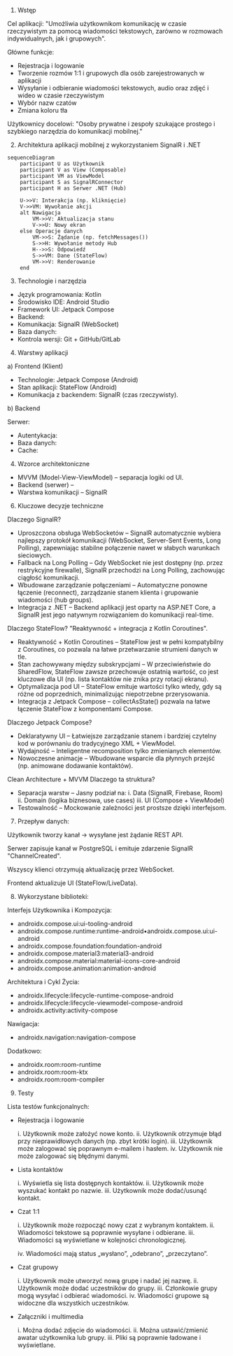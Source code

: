 1. Wstęp

Cel aplikacji: "Umożliwia użytkownikom komunikację w czasie rzeczywistym za pomocą wiadomości tekstowych, zarówno w rozmowach indywidualnych, jak i grupowych".

Główne funkcje:

- Rejestracja i logowanie
- Tworzenie rozmów 1:1 i grupowych dla osób zarejestrowanych w aplikacji
- Wysyłanie i odbieranie wiadomości tekstowych, audio oraz zdjęć i wideo w czasie rzeczywistym
- Wybór nazw czatów
- Zmiana koloru tła

Użytkownicy docelowi: "Osoby prywatne i zespoły szukające prostego i szybkiego narzędzia do komunikacji mobilnej."

2. Architektura aplikacji mobilnej z wykorzystaniem SignalR i .NET

```mermaid
sequenceDiagram
    participant U as Użytkownik
    participant V as View (Composable)
    participant VM as ViewModel
    participant S as SignalRConnector
    participant H as Serwer .NET (Hub)

    U->>V: Interakcja (np. kliknięcie)
    V->>VM: Wywołanie akcji
    alt Nawigacja
        VM->>V: Aktualizacja stanu
        V->>U: Nowy ekran
    else Operacje danych
        VM->>S: Żądanie (np. fetchMessages())
        S->>H: Wywołanie metody Hub
        H-->>S: Odpowiedź
        S->>VM: Dane (StateFlow)
        VM->>V: Renderowanie
    end
```

3. Technologie i narzędzia

- Język programowania: Kotlin
- Środowisko IDE: Android Studio
- Framework UI: Jetpack Compose
- Backend: 
- Komunikacja: SignalR (WebSocket)
- Baza danych: 
- Kontrola wersji: Git + GitHub/GitLab

4. Warstwy aplikacji

a) Frontend (Klient)

- Technologie: Jetpack Compose (Android)
- Stan aplikacji: StateFlow (Android)
- Komunikacja z backendem: SignalR (czas rzeczywisty).

b) Backend

Serwer: 
- Autentykacja:
- Baza danych: 
- Cache: 

4. Wzorce architektoniczne

-  MVVM (Model-View-ViewModel) – separacja logiki od UI.
-  Backend (serwer) – 
-  Warstwa komunikacji –  SignalR

6. Kluczowe decyzje techniczne
   
Dlaczego SignalR? 
- Uproszczona obsługa WebSocketów – SignalR automatycznie wybiera najlepszy protokół komunikacji (WebSocket, Server-Sent Events, Long Polling), zapewniając stabilne połączenie nawet w słabych warunkach sieciowych.
- Fallback na Long Polling – Gdy WebSocket nie jest dostępny (np. przez restrykcyjne firewalle), SignalR przechodzi na Long Polling, zachowując ciągłość komunikacji.
- Wbudowane zarządzanie połączeniami – Automatyczne ponowne łączenie (reconnect), zarządzanie stanem klienta i grupowanie wiadomości (hub groups).
- Integracja z .NET – Backend aplikacji jest oparty na ASP.NET Core, a SignalR jest jego natywnym rozwiązaniem do komunikacji real-time.

Dlaczego StateFlow? "Reaktywność + integracja z Kotlin Coroutines".
- Reaktywność + Kotlin Coroutines – StateFlow jest w pełni kompatybilny z Coroutines, co pozwala na łatwe przetwarzanie strumieni danych w tle.
- Stan zachowywany między subskrypcjami – W przeciwieństwie do SharedFlow, StateFlow zawsze przechowuje ostatnią wartość, co jest kluczowe dla UI (np. lista kontaktów nie znika przy rotacji ekranu).
- Optymalizacja pod UI – StateFlow emituje wartości tylko wtedy, gdy są różne od poprzednich, minimalizując niepotrzebne przerysowania.
- Integracja z Jetpack Compose – collectAsState() pozwala na łatwe łączenie StateFlow z komponentami Compose.

Dlaczego Jetpack Compose?
- Deklaratywny UI – Łatwiejsze zarządzanie stanem i bardziej czytelny kod w porównaniu do tradycyjnego XML + ViewModel.
- Wydajność – Inteligentne recomposition tylko zmienianych elementów.
- Nowoczesne animacje – Wbudowane wsparcie dla płynnych przejść (np. animowane dodawanie kontaktów).

Clean Architecture + MVVM
Dlaczego ta struktura?
- Separacja warstw – Jasny podział na:
    i. Data (SignalR, Firebase, Room)
    ii. Domain (logika biznesowa, use cases)
    iii. UI (Compose + ViewModel)
- Testowalność – Mockowanie zależności jest prostsze dzięki interfejsom.

7. Przepływ danych:
   
Użytkownik tworzy kanał → wysyłane jest żądanie REST API.

Serwer zapisuje kanał w PostgreSQL i emituje zdarzenie SignalR "ChannelCreated".

Wszyscy klienci otrzymują aktualizację przez WebSocket.

Frontend aktualizuje UI (StateFlow/LiveData).

8. Wykorzystane biblioteki:

Interfejs Użytkownika i Kompozycja:

- androidx.compose.ui:ui-tooling-android
- androidx.compose.runtime:runtime-android•androidx.compose.ui:ui-android
- androidx.compose.foundation:foundation-android
- androidx.compose.material3:material3-android
- androidx.compose.material:material-icons-core-android 
- androidx.compose.animation:animation-android

Architektura i Cykl Życia:

- androidx.lifecycle:lifecycle-runtime-compose-android
- androidx.lifecycle:lifecycle-viewmodel-compose-android
- androidx.activity:activity-compose

Nawigacja:

- androidx.navigation:navigation-compose

Dodatkowo:

- androidx.room:room-runtime
- androidx.room:room-ktx 
- androidx.room:room-compiler
  
9. Testy

  Lista testów funkcjonalnych:
  
   -  Rejestracja i logowanie
    
       i. Użytkownik może założyć nowe konto.
       ii. Użytkownik otrzymuje błąd przy nieprawidłowych danych (np. zbyt krótki login).
       iii. Użytkownik może zalogować się poprawnym e-mailem i hasłem.
       iv. Użytkownik nie może zalogować się błędnymi danymi.

   - Lista kontaktów
    
       i. Wyświetla się lista dostępnych kontaktów.
       ii. Użytkownik może wyszukać kontakt po nazwie.
       iii. Użytkownik może dodać/usunąć kontakt.

   - Czat 1:1
    
       i. Użytkownik może rozpocząć nowy czat z wybranym kontaktem.
       ii. Wiadomości tekstowe są poprawnie wysyłane i odbierane.
       iii. Wiadomości są wyświetlane w kolejności chronologicznej.
      
       iv. Wiadomości mają status „wysłano”, „odebrano”, „przeczytano”.

   - Czat grupowy
    
       i. Użytkownik może utworzyć nową grupę i nadać jej nazwę.
       ii. Użytkownik może dodać uczestników do grupy.
       iii. Członkowie grupy mogą wysyłać i odbierać wiadomości.
       iv. Wiadomości grupowe są widoczne dla wszystkich uczestników.

   - Załączniki i multimedia
    
       i. Można dodać zdjęcie do wiadomości.
       ii. Można ustawić/zmienić awatar użytkownika lub grupy.
       iii. Pliki są poprawnie ładowane i wyświetlane.
